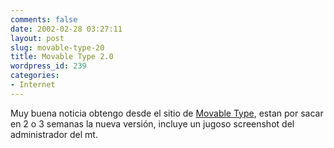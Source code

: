 ```yaml
---
comments: false
date: 2002-02-28 03:27:11
layout: post
slug: movable-type-20
title: Movable Type 2.0
wordpress_id: 239
categories:
- Internet
---
```


Muy buena noticia obtengo desde el sitio de [Movable Type](http://www.movabletype.org/2002_02_26.shtml#000224), estan por sacar en 2 o 3 semanas la nueva versión, incluye un jugoso screenshot del administrador del mt.




 
